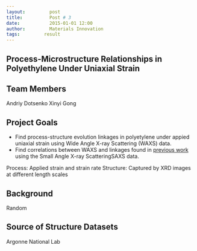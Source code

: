 ```yaml
---
layout:     	post 
title:      	Post # 3
date:       	2015-01-01 12:00
author:     	Materials Innovation
tags:         result
---
```


Process-Microstructure Relationships in Polyethylene Under Uniaxial Strain
------------------------------------------------------------------------

Team Members
------------

Andriy Dotsenko
Xinyi Gong

Project Goals
-------------

 - Find process-structure evolution linkages in polyetylene under appied uniaxial strain using Wide Angle X-ray Scattering (WAXS) data.
 - Find correlations between WAXS and linkages found in [previous work](http://phelpsforpresident.github.io/MIC-XRD-Polymer/about/) using the Small Angle X-ray ScatteringSAXS data.

Process: Applied strain and strain rate
Structure: Captured by XRD images at different length scales

Background
----------

Random

Source of Structure Datasets
----------------------------

Argonne National Lab 